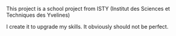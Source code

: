 This project is a school project from ISTY (Institut des Sciences et Techniques des Yvelines)

I create it to upgrade my skills. It obviously should not be perfect.
